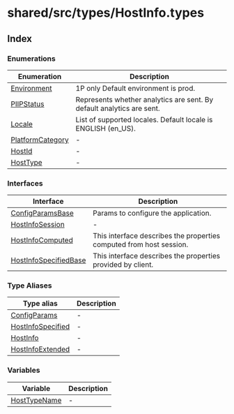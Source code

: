 # shared/src/types/HostInfo.types

## Index

### Enumerations

| Enumeration | Description |
| ------ | ------ |
| [Environment](enumerations/environment/index.md) | 1P only Default environment is prod. |
| [PIIPStatus](enumerations/PIIPstatus.md) | Represents whether analytics are sent. By default analytics are sent. |
| [Locale](enumerations/locale/index.md) | List of supported locales. Default locale is ENGLISH (en_US). |
| [PlatformCategory](enumerations/platform-category/index.md) | - |
| [HostId](enumerations/host-id/index.md) | - |
| [HostType](enumerations/host-type/index.md) | - |

### Interfaces

| Interface | Description |
| ------ | ------ |
| [ConfigParamsBase](interfaces/config-params-base/index.md) | Params to configure the application. |
| [HostInfoSession](interfaces/host-info-session/index.md) | - |
| [HostInfoComputed](interfaces/host-info-computed/index.md) | This interface describes the properties computed from host session. |
| [HostInfoSpecifiedBase](interfaces/host-info-specified-base/index.md) | This interface describes the properties provided by client. |

### Type Aliases

| Type alias | Description |
| ------ | ------ |
| [ConfigParams](type-aliases/config-params/index.md) | - |
| [HostInfoSpecified](type-aliases/host-info-specified/index.md) | - |
| [HostInfo](type-aliases/host-info/index.md) | - |
| [HostInfoExtended](type-aliases/host-info-extended/index.md) | - |

### Variables

| Variable | Description |
| ------ | ------ |
| [HostTypeName](variables/hosttype-name/index.md) | - |
